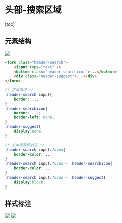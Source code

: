 # 头部-搜索区域

[toc]

## 元素结构

![](http://mdrs.yuanjin.tech/img/2021-11-29-16381733137250.jpg)



```html
<form class="header-search">
    <input type="text" />
    <button class="header-searchicon">...</button>
    <div class="header-suggest">...</div>
</form>
```

```css
/* 正常情况 */
.header-search input{
    border: ...
}
.header-searchicon{
    border: ...;
    border-left: none;
}
.header-suggest{
    display:none;
}

/* 文本框聚焦状态 */
.header-search input:focus{
    border-color: ...
}
.header-search input:focus ~ .header-searchicon{
    border-color: ...
}
.header-search input:focus ~ .header-suggest{
    display:block;
}
```

## 样式标注

![](http://mdrs.yuanjin.tech/img/2021-11-29-16381733137263.jpg)
![](http://mdrs.yuanjin.tech/img/2021-11-29-16381733137275.jpg)
